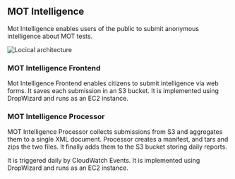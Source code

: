 ## MOT Intelligence

Mot Intelligence enables users of the public to submit anonymous intelligence about MOT tests.

![Locical architecture](images/moti-logical.png)

### MOT Intelligence Frontend
Mot Intelligence Frontend enables citizens to submit intelligence via web forms. It saves each submission in an S3 bucket. It is implemented using DropWizard and runs as an EC2 instance.

### MOT Intelligence Processor
MOT Intelligence Processor collects submissions from S3 and aggregates them to a single XML document. Processor creates a manifest, and tars and zips the two files. It finally adds them to the S3 bucket storing daily reports.

It is triggered daily by CloudWatch Events.  It is implemented using DropWizard and runs as an EC2 instance.
